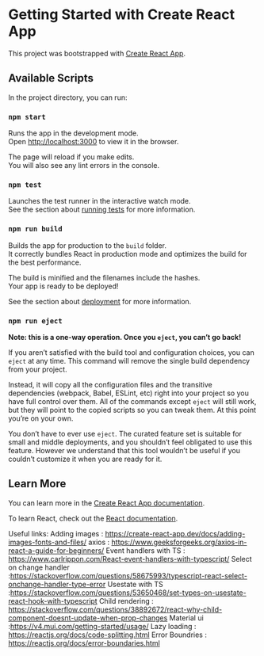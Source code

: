 # Getting Started with Create React App

This project was bootstrapped with [Create React App](https://github.com/facebook/create-react-app).

## Available Scripts

In the project directory, you can run:

### `npm start`

Runs the app in the development mode.\
Open [http://localhost:3000](http://localhost:3000) to view it in the browser.

The page will reload if you make edits.\
You will also see any lint errors in the console.

### `npm test`

Launches the test runner in the interactive watch mode.\
See the section about [running tests](https://facebook.github.io/create-react-app/docs/running-tests) for more information.

### `npm run build`

Builds the app for production to the `build` folder.\
It correctly bundles React in production mode and optimizes the build for the best performance.

The build is minified and the filenames include the hashes.\
Your app is ready to be deployed!

See the section about [deployment](https://facebook.github.io/create-react-app/docs/deployment) for more information.

### `npm run eject`

**Note: this is a one-way operation. Once you `eject`, you can’t go back!**

If you aren’t satisfied with the build tool and configuration choices, you can `eject` at any time. This command will remove the single build dependency from your project.

Instead, it will copy all the configuration files and the transitive dependencies (webpack, Babel, ESLint, etc) right into your project so you have full control over them. All of the commands except `eject` will still work, but they will point to the copied scripts so you can tweak them. At this point you’re on your own.

You don’t have to ever use `eject`. The curated feature set is suitable for small and middle deployments, and you shouldn’t feel obligated to use this feature. However we understand that this tool wouldn’t be useful if you couldn’t customize it when you are ready for it.

## Learn More

You can learn more in the [Create React App documentation](https://facebook.github.io/create-react-app/docs/getting-started).

To learn React, check out the [React documentation](https://reactjs.org/).


Useful links:
Adding images : https://create-react-app.dev/docs/adding-images-fonts-and-files/
axios : https://www.geeksforgeeks.org/axios-in-react-a-guide-for-beginners/
Event handlers with TS : https://www.carlrippon.com/React-event-handlers-with-typescript/
Select on change handler :https://stackoverflow.com/questions/58675993/typescript-react-select-onchange-handler-type-error
Usestate with TS :https://stackoverflow.com/questions/53650468/set-types-on-usestate-react-hook-with-typescript
Child rendering : https://stackoverflow.com/questions/38892672/react-why-child-component-doesnt-update-when-prop-changes
Material ui :https://v4.mui.com/getting-started/usage/
Lazy loading : https://reactjs.org/docs/code-splitting.html
Error Boundries : https://reactjs.org/docs/error-boundaries.html

